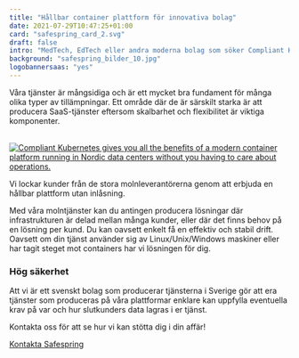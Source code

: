 ```yaml
---
title: "Hållbar container plattform för innovativa bolag"
date: 2021-07-29T10:47:25+01:00
card: "safespring_card_2.svg"
draft: false
intro: "MedTech, EdTech eller andra moderna bolag som söker Compliant Kubernetes, Databastjänster och mer."
background: "safespring_bilder_10.jpg"
logobannersaas: "yes"
---
```

<div class="ingress"><p>Våra tjänster är mångsidiga och är ett mycket bra fundament för många olika typer av tillämpningar. Ett område där de är särskilt starka är att producera SaaS-tjänster eftersom skalbarhet och flexibilitet är viktiga komponenter.</p></div>

<br>
<a href="/tjanster/compliant-kubernetes/"><img alt="Compliant Kubernetes gives you all the benefits of a modern container platform running in Nordic data centers without you having to care about operations." src="/img/saas/safespring-kubernetes.gif"></a>
<br>

Vi lockar kunder från de stora molnleverantörerna genom att erbjuda en hållbar plattform utan inlåsning.

Med våra molntjänster kan du antingen producera lösningar där infrastrukturen är delad mellan många kunder, eller där det finns behov på en lösning per kund. Du kan oavsett enkelt få en effektiv och stabil drift. Oavsett om din tjänst använder sig av Linux/Unix/Windows maskiner eller har tagit steget mot containers har vi lösningen för dig.

### Hög säkerhet

Att vi är ett svenskt bolag som producerar tjänsterna i Sverige gör att era tjänster som produceras på våra plattformar enklare kan uppfylla eventuella krav på var och hur slutkunders data lagras i er tjänst.

Kontakta oss för att se hur vi kan stötta dig i din affär!

<a href="/kontakt" id="text-button">Kontakta Safespring</a>
